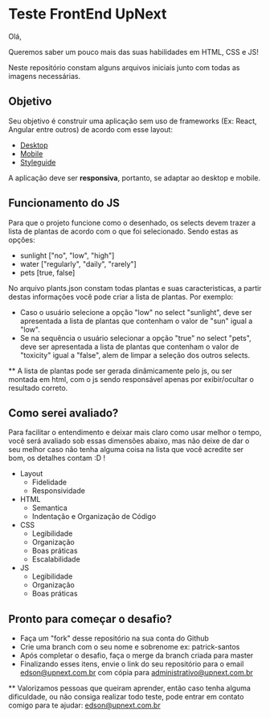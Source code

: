 # Teste FrontEnd UpNext

Olá,
 
Queremos saber um pouco mais das suas habilidades em HTML, CSS e JS!

Neste repositório constam alguns arquivos iniciais junto com todas as imagens necessárias.

## Objetivo

Seu objetivo é construir uma aplicação sem uso de frameworks (Ex: React, Angular entre outros) de acordo com esse layout:

- [Desktop](https://www.figma.com/file/rA9ydy2sGCAjv6lKF1GzIm/UpNext-FrontEnd-Test?node-id=0%3A130)
- [Mobile](https://www.figma.com/file/rA9ydy2sGCAjv6lKF1GzIm/UpNext-FrontEnd-Test?node-id=0%3A297)
- [Styleguide](https://www.figma.com/file/rA9ydy2sGCAjv6lKF1GzIm/UpNext-FrontEnd-Test?node-id=0%3A526)

A aplicação deve ser **responsiva**, portanto, se adaptar ao desktop e mobile.

## Funcionamento do JS

Para que o projeto funcione como o desenhado, os selects devem trazer a lista de plantas de acordo com o que foi selecionado. Sendo estas as opções:

- sunlight ["no", "low", "high"]
- water ["regularly", "daily", "rarely"]
- pets [true, false]

No arquivo plants.json constam todas plantas e suas caracteristicas, a partir destas informações você pode criar a lista de plantas.
Por exemplo:
- Caso o usuário selecione a opção "low" no select "sunlight", deve ser apresentada a lista de plantas que contenham o valor de "sun" igual a "low".
- Se na sequência o usuário selecionar a opção "true" no select "pets", deve ser apresentada a lista de plantas que contenham o valor de "toxicity" igual a "false", alem de limpar a seleção dos outros selects.

** A lista de plantas pode ser gerada dinâmicamente pelo js, ou ser montada em html, com o js sendo responsável apenas por exibir/ocultar o resultado correto.

## Como serei avaliado?

Para facilitar o entendimento e deixar mais claro como usar melhor o tempo, você será avaliado sob essas dimensões abaixo, mas não deixe de dar o seu melhor caso não tenha alguma coisa na lista que você acredite ser bom, os detalhes contam :D !

- Layout
  - Fidelidade
  - Responsividade
- HTML
  - Semantica
  - Indentação e Organização de Código
- CSS
  - Legibilidade
  - Organização
  - Boas práticas
  - Escalabilidade
- JS
  - Legibilidade
  - Organização
  - Boas práticas

## Pronto para começar o desafio?

- Faça um "fork" desse repositório na sua conta do Github
- Crie uma branch com o seu nome e sobrenome ex: patrick-santos
- Após completar o desafio, faça o merge da branch criada para master
- Finalizando esses itens, envie o link do seu repositório para o email edson@upnext.com.br com cópia para administrativo@upnext.com.br

** Valorizamos pessoas que queiram aprender, então caso tenha alguma dificuldade, ou não consiga realizar todo teste, pode entrar em contato comigo para te ajudar: edson@upnext.com.br
